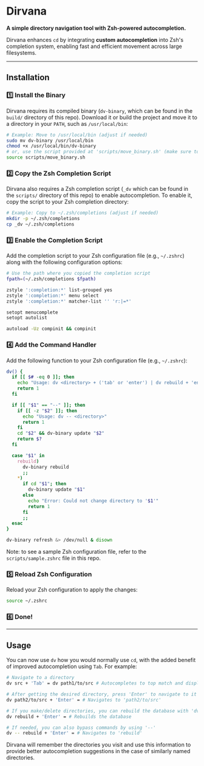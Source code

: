 # Dirvana
**A simple directory navigation tool with Zsh-powered autocompletion.**  

Dirvana enhances `cd` by integrating **custom autocompletion** into Zsh's completion system, enabling fast and efficient movement across large filesystems.

---

## Installation

### **1️⃣ Install the Binary**
Dirvana requires its compiled binary (`dv-binary`, which can be found in the `build/` directory of this repo). Download it or build the project and move it to a directory in your `PATH`, such as `/usr/local/bin`:

```sh
# Example: Move to /usr/local/bin (adjust if needed)
sudo mv dv-binary /usr/local/bin
chmod +x /usr/local/bin/dv-binary
# or, use the script provided at 'scripts/move_binary.sh' (make sure to adjust the path if needed)
source scripts/move_binary.sh
```

### **2️⃣ Copy the Zsh Completion Script**
Dirvana also requires a Zsh completion script (`_dv` which can be found in the `scripts/` directory of this repo) to enable autocompletion. To enable it, copy the script to your Zsh completion directory:

```sh
# Example: Copy to ~/.zsh/completions (adjust if needed)
mkdir -p ~/.zsh/completions
cp _dv ~/.zsh/completions
```

### **3️⃣ Enable the Completion Script**
Add the completion script to your Zsh configuration file (e.g., `~/.zshrc`) along with the following configuration options:

```sh
# Use the path where you copied the completion script
fpath=(~/.zsh/completions $fpath)

zstyle ':completion:*' list-grouped yes
zstyle ':completion:*' menu select
zstyle ':completion:*' matcher-list '' 'r:|=*'

setopt menucomplete
setopt autolist

autoload -Uz compinit && compinit
```

### **4️⃣ Add the Command Handler**
Add the following function to your Zsh configuration file (e.g., `~/.zshrc`):

```sh
dv() {
  if [[ $# -eq 0 ]]; then
    echo "Usage: dv <directory> + ('tab' or 'enter') | dv rebuild + 'enter' | dv -- <directory> + 'enter'"
    return 1
  fi

  if [[ "$1" == "--" ]]; then
    if [[ -z "$2" ]]; then
      echo "Usage: dv -- <directory>"
      return 1
    fi
    cd "$2" && dv-binary update "$2"
    return $?
  fi

  case "$1" in
    rebuild)
      dv-binary rebuild
      ;;
    *)
      if cd "$1"; then
        dv-binary update "$1"
      else
        echo "Error: Could not change directory to '$1'"
        return 1
      fi
      ;;
  esac
}

dv-binary refresh &> /dev/null & disown
```
Note: to see a sample Zsh configuration file, refer to the `scripts/sample.zshrc` file in this repo.

### **5️⃣ Reload Zsh Configuration**
Reload your Zsh configuration to apply the changes:

```sh
source ~/.zshrc
```

### **6️⃣ Done!**

---

## Usage

You can now use `dv` how you would normally use `cd`, with the added benefit of improved autocompletion using `Tab`. For example:

```sh
# Navigate to a directory
dv src + 'Tab' = dv path1/to/src # Autocompletes to top match and displays a menu of other matches. Consecutive 'Tab' presses cycle through matches.

# After getting the desired directory, press 'Enter' to navigate to it
dv path2/to/src + 'Enter' = # Navigates to 'path2/to/src'

# If you make/delete directories, you can rebuild the database with 'dv rebuild'
dv rebuild + 'Enter' = # Rebuilds the database

# If needed, you can also bypass commands by using '--'
dv -- rebuild + 'Enter' = # Navigates to 'rebuild'
```

Dirvana will remember the directories you visit and use this information to provide better autocompletion suggestions in the case of similarly named directories.
